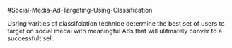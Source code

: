 #Social-Media-Ad-Targeting-Using-Classification

Usring varities of classifciation techniqe determine the best set of users to target on social medai with meaningful Ads that will ulitmately conver to a successfult sell.
